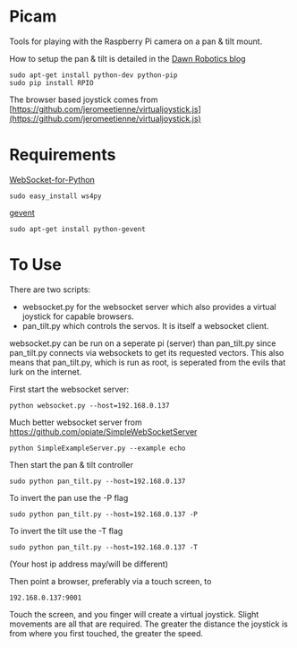 Picam
=====

Tools for playing with the Raspberry Pi camera on a pan &amp; tilt mount.

How to setup the pan & tilt is detailed in the
[Dawn Robotics blog](http://blog.dawnrobotics.co.uk/2013/10/using-the-dagu-pantilt-kit-with-the-raspberry-pi/)
```
sudo apt-get install python-dev python-pip
sudo pip install RPIO

```

The browser based joystick comes from
[https://github.com/jeromeetienne/virtualjoystick.js](https://github.com/jeromeetienne/virtualjoystick.js)


Requirements
============
[WebSocket-for-Python](https://github.com/Lawouach/WebSocket-for-Python)
```
sudo easy_install ws4py
```

[gevent](http://www.gevent.org/)
```
sudo apt-get install python-gevent
```

To Use
======

There are two scripts:
 - websocket.py for the websocket server which also provides
a virtual joystick for capable browsers.
 - pan_tilt.py which controls the servos. It is itself a websocket client.

websocket.py can be run on a seperate pi (server) than pan_tilt.py since
pan_tilt.py connects via websockets to get its requested vectors.
This also means that pan_tilt.py, which is run as root, is seperated
from the evils that lurk on the internet.

First start the websocket server:
```
python websocket.py --host=192.168.0.137
```

Much better websocket server from https://github.com/opiate/SimpleWebSocketServer
```
python SimpleExampleServer.py --example echo
```

Then start the pan &amp; tilt controller
```
sudo python pan_tilt.py --host=192.168.0.137
```
To invert the pan use the -P flag
```
sudo python pan_tilt.py --host=192.168.0.137 -P
```
To invert the tilt use the -T flag
```
sudo python pan_tilt.py --host=192.168.0.137 -T
```

(Your host ip address may/will be different)

Then point a browser, preferably via a touch screen, to
```
192.168.0.137:9001
```
Touch the screen, and you finger will create a virtual joystick.
Slight movements are all that are required.
The greater the distance the joystick is from where you first touched,
the greater the speed.



